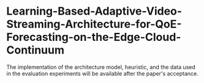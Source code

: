 # Learning-Based-Adaptive-Video-Streaming-Architecture-for-QoE-Forecasting-on-the-Edge-Cloud-Continuum

The implementation of the architecture model, heuristic, and the data used in the evaluation experiments will be available after the paper's acceptance.
